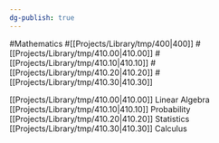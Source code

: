 ```yaml
---
dg-publish: true
---
```

#Mathematics #[[Projects/Library/tmp/400\|400]] #[[Projects/Library/tmp/410.00\|410.00]] #[[Projects/Library/tmp/410.10\|410.10]] #[[Projects/Library/tmp/410.20\|410.20]] #[[Projects/Library/tmp/410.30\|410.30]]

[[Projects/Library/tmp/410.00\|410.00]] Linear Algebra
[[Projects/Library/tmp/410.10\|410.10]] Probability
[[Projects/Library/tmp/410.20\|410.20]] Statistics
[[Projects/Library/tmp/410.30\|410.30]] Calculus
